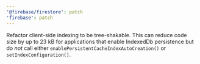 ```yaml
---
'@firebase/firestore': patch
'firebase': patch
---
```


Refactor client-side indexing to be tree-shakable. This can reduce code size by up to 23 kB for applications that enable IndexedDb persistence but do _not_ call either `enablePersistentCacheIndexAutoCreation()` or `setIndexConfiguration()`.

